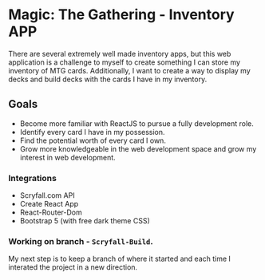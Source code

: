 # Magic: The Gathering - Inventory APP

There are several extremely well made inventory apps, but this web application is a challenge to myself to create something I can store my inventory of MTG cards. Additionally, I want to create a way to display my decks and build decks with the cards I have in my inventory.



## Goals

* Become more familiar with ReactJS to pursue a fully development role.
* Identify every card I have in my possession.
* Find the potential worth of every card I own.
* Grow more knowledgeable in the web development space and grow my interest in web development.



### Integrations

* Scryfall.com API
* Create React App
* React-Router-Dom
* Bootstrap 5 (with free dark theme CSS)



### Working on branch - `Scryfall-Build`.

My next step is to keep a branch of where it started and each time I interated the project in a new direction.
